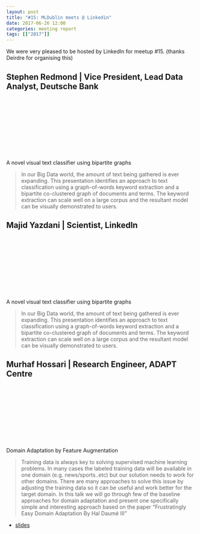 ```yaml
---
layout: post
title: "#15: MLDublin meets @ Linkedin"
date: 2017-06-26 12:00
categories: meeting report
tags: [["2017"]]
---
```


We were very pleased to be hosted by LinkedIn for meetup #15. (thanks Deirdre for organising this)

## Stephen Redmond | Vice President, Lead Data Analyst, Deutsche Bank

<div class="social-links">
<a class="link" data-title="Stephen Redmond" href="https://www.linkedin.com/in/stephenredmond/" target="_blank"> <svg class="icon icon-linkedin"><use xlink:href="#icon-linkedin"></use></svg> </a>
</div>

A novel visual text classifier using bipartite graphs

> In our Big Data world, the amount of text being gathered is ever expanding. This presentation identifies an approach to text classification using a graph-of-words keyword extraction and a bipartite co-clustered graph of documents and terms. The keyword extraction can scale well on a large corpus and the resultant model can be visually demonstrated to users.

<!--
 - [slides](/assets/slides/meetup_15)
-->

## Majid Yazdani | Scientist, LinkedIn
<div class="social-links">
<a class="link" data-title="Majid Yazdani" href="https://www.linkedin.com/in/majid-yazdani-a9032011/" target="_blank"> <svg class="icon icon-linkedin"><use xlink:href="#icon-linkedin"></use></svg> </a>
</div>

A novel visual text classifier using bipartite graphs

> In our Big Data world, the amount of text being gathered is ever expanding. This presentation identifies an approach to text classification using a graph-of-words keyword extraction and a bipartite co-clustered graph of documents and terms. The keyword extraction can scale well on a large corpus and the resultant model can be visually demonstrated to users.

<!--
 - [slides](/assets/slides/meetup_15/)
-->
## Murhaf Hossari | Research Engineer, ADAPT Centre

<div class="social-links">
<a class="link" data-title="Murhaf Hossari" href="https://www.linkedin.com/in/murhaf-hossari-0ab50588/" target="_blank"> <svg class="icon icon-linkedin"><use xlink:href="#icon-linkedin"></use></svg> </a>
</div>

Domain Adaptation by Feature Augmentation

> Training data is always key to solving supervised machine learning problems. In many cases the labeled training data will be available in one domain (e.g. news/sports..etc) but our solution needs to work for other domains. There are many approaches to solve this issue by adjusting the training data so it can be useful and work better for the target domain. In this talk we will go through few of the baseline approaches for domain adaptation and present one specifically simple and interesting approach based on the paper “Frustratingly Easy Domain Adaptation By Hal Daumé III”

 - [slides](/assets/slides/meetup_15/MachineLearningDublin-Murhaf-Feature_Augmentation.pdf)

